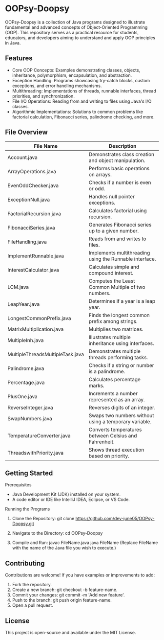 OOPsy-Doopsy
============

OOPsy-Doopsy is a collection of Java programs designed to illustrate fundamental and advanced concepts of Object-Oriented Programming (OOP).
This repository serves as a practical resource for students, educators, and developers aiming to understand and apply OOP principles in Java.

Features
--------
- Core OOP Concepts: Examples demonstrating classes, objects, inheritance, polymorphism, encapsulation, and abstraction.
- Exception Handling: Programs showcasing try-catch blocks, custom exceptions, and error handling mechanisms.
- Multithreading: Implementations of threads, runnable interfaces, thread priorities, and synchronization.
- File I/O Operations: Reading from and writing to files using Java's I/O classes.
- Algorithmic Implementations: Solutions to common problems like factorial calculation, Fibonacci series, palindrome checking, and more.

File Overview
-------------
| File Name                          | Description                                           |
|-----------------------------------|-------------------------------------------------------|
| Account.java                      | Demonstrates class creation and object manipulation.  |
| ArrayOperations.java              | Performs basic operations on arrays.                  |
| EvenOddChecker.java               | Checks if a number is even or odd.                    |
| ExceptionNull.java                | Handles null pointer exceptions.                      |
| FactorialRecursion.java           | Calculates factorial using recursion.                 |
| FibonacciSeries.java              | Generates Fibonacci series up to a given number.      |
| FileHandling.java                 | Reads from and writes to files.                       |
| ImplementRunnable.java            | Implements multithreading using the Runnable interface.|
| InterestCalculator.java           | Calculates simple and compound interest.              |
| LCM.java                          | Computes the Least Common Multiple of two numbers.    |
| LeapYear.java                     | Determines if a year is a leap year.                  |
| LongestCommonPrefix.java          | Finds the longest common prefix among strings.        |
| MatrixMultiplication.java         | Multiplies two matrices.                              |
| MultipleInh.java                  | Illustrates multiple inheritance using interfaces.    |
| MultipleThreadsMultipleTask.java  | Demonstrates multiple threads performing tasks.       |
| Palindrome.java                   | Checks if a string or number is a palindrome.         |
| Percentage.java                   | Calculates percentage marks.                          |
| PlusOne.java                      | Increments a number represented as an array.          |
| ReverseInteger.java               | Reverses digits of an integer.                        |
| SwapNumbers.java                  | Swaps two numbers without using a temporary variable. |
| TemperatureConverter.java         | Converts temperatures between Celsius and Fahrenheit. |
| ThreadswithPriority.java          | Shows thread execution based on priority.             |

Getting Started
---------------
Prerequisites
- Java Development Kit (JDK) installed on your system.
- A code editor or IDE like IntelliJ IDEA, Eclipse, or VS Code.

Running the Programs
1. Clone the Repository:
   git clone https://github.com/dev-june05/OOPsy-Doopsy.git

2. Navigate to the Directory:
   cd OOPsy-Doopsy

3. Compile and Run:
   javac FileName.java
   java FileName
   (Replace FileName with the name of the Java file you wish to execute.)

Contributing
------------
Contributions are welcome! If you have examples or improvements to add:

1. Fork the repository.
2. Create a new branch: git checkout -b feature-name.
3. Commit your changes: git commit -m 'Add new feature'.
4. Push to the branch: git push origin feature-name.
5. Open a pull request.

License
-------
This project is open-source and available under the MIT License.
